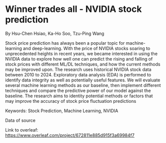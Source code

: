 # Winner trades all - NVIDIA stock prediction

By Hsu-Chen Hsiao, Ka-Ho Soo, Tzu-Ping Wang

Stock price prediction has always been a popular topic for machine-learning and deep-learning. With the price of NVIDIA stocks soaring to unprecedented heights in recent years, we became interested in using the NVIDIA data to explore how well one can predict the rising and falling of stock prices with different ML/DL techniques, and how
the current methods may be improved upon. The research uses historical NVIDIA stock data between 2010 to 2024. Exploratory data analysis (EDA) is performed to identify data integrity as well as potentially useful features. We will evaluate several machine learning methods as our baseline, then implement different techniques and
compare the predictive power of our model against the baseline. The research aims to identity potential methods or factors that may improve the accuracy of stock price fluctuation predictions

Keywords: Stock Prediction, Machine Learning, NVIDIA

Data of source  

Link to overleaf: https://www.overleaf.com/project/672811e885d915f3a69984f7
